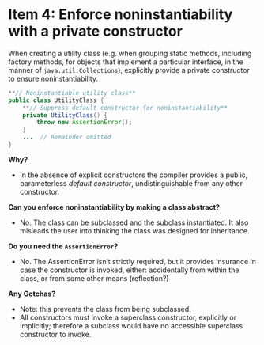 # Item 4: Enforce noninstantiability with a private constructor

When creating a utility class (e.g. when grouping static methods, including factory methods, for objects that implement a particular interface, in the manner of `java.util.Collections`), explicitly provide a private constructor to ensure noninstantiability.

```java
**// Noninstantiable utility class**
public class UtilityClass {
    **// Suppress default constructor for noninstantiability**
    private UtilityClass() {
        throw new AssertionError();
    }
    ...  // Remainder omitted
}
```

**Why?**

- In the absence of explicit constructors the compiler provides a public, parameterless _default constructor_, undistinguishable from any other constructor.

**Can you enforce noninstantiability by making a class abstract?**

- No. The class can be subclassed and the subclass instantiated. It also misleads the user into thinking the class was designed for inheritance.

**Do you need the `AssertionError`?**

- No. The AssertionError isn’t strictly required, but it provides insurance in case the constructor is invoked, either: accidentally from within the class, or from some other means (reflection?)

**Any Gotchas?**

- Note: this prevents the class from being subclassed.
- All constructors must invoke a superclass constructor, explicitly or implicitly; therefore a subclass would have no accessible superclass constructor to invoke.
